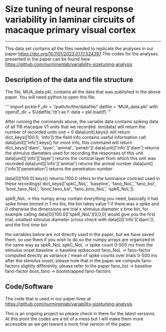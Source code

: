 
# Size tuning of neural response variability in laminar circuits of macaque primary visual cortex
---

This data set contains all the files needed to replicate the analyses in our paper 
https://doi.org/10.1101/2023.01.17.524397
The codes for the analyses presented in the paper can be found here
https://github.com/nurminenlab/variability-sizetuning-analysis


## Description of the data and file structure
The file, MUA_data.pkl, contains all the data that was published in the above paper. You will need python to open this file. 

'''
import pickle
F_dir   = '/path/to/the/datafile/'
datfile = 'MUA_data.pkl'
with open(F_dir + SUdatfile,'rb') as f:
    data = pkl.load(f)
'''

After running the commands above, the variable data contains spiking data of all 116 macaque V1 units that we recorded. 
len(data) will return the number of recorded units 
unit = 0
data[unit].keys() will return 
dict_keys([100.0, 'info']) the field info contains useful information call
data[unit]['info'].keys() for more info, this command will return
dict_keys(['diam', 'layer', 'animal', 'penetr'])
data[unit]['info']['diam'] returns the stimulus diameters used for recording the responses of this unit
data[unit]['info']['layer'] returns the cortical layer from which this unit was recorded
data[unit]['info']['animal'] returns the animal number
data[unit]['info']['penetration'] returns the penetration number

data[0][100.0].keys() returns (100.0 refers to the luminance contrast used in these recordings)
dict_keys(['spkC_NoL', 'baseline', 'fano_NoL', 'fano_bsl', 'boot_fano_NoL', 'boot_fano_bsl', 'fano_bins_NoL', 'spkR_NoL'])

spkR_NoL -> this numpy array contain everything you need, basically it has spike times binned in 1 ms bis, the bin takes value 1 if there was a spike and 0 otherwise
the dimensions are trial x stimulus diameter x time bin, 
for example calling data[0][100.0]['spkR_NoL'][0,0,0] would give you the first trial, smallest stimulus diameter (cross check with data[0]['info']['diam']), and the first time bin


the variables below are not directly used in the paper, but we have saved them, so use them if you wish to do so
the numpy arrays are organized in the same way as spkR_NoL
spkC_NoL -> spike count 0-500 ms from the stimulus onset
baseline -> baseline spikecount 
fano_NoL -> fano-factor computed directly as variance / mean of spike counts over trials 0-500 ms after the stimulus onset, please note that in the paper we compute fano-factors slightly differently, please refer to the paper
fano_bsl -> baseline fano-factor
boot_fano -> bootstrapped fano-factors 

## Code/Software
The code that is used in our paper lives at 
https://github.com/nurminenlab/variability-sizetuning-analysis

This is an ongoing project so please check in there for the latest versions. At this point the codes are a bit of a mess but I will make them more accessible as we get toward a more final version of the paper.
